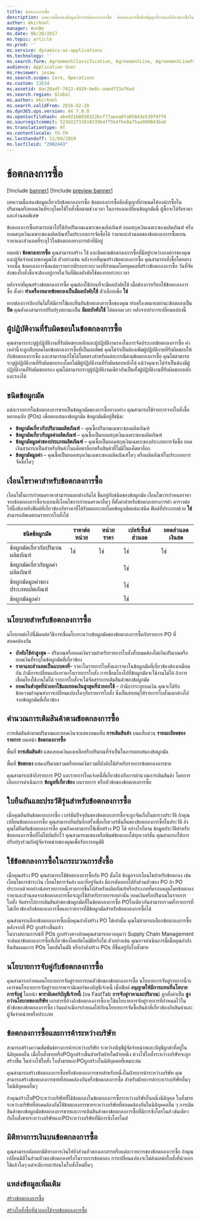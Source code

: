 ```yaml
---
title: ข้อตกลงการซื้อ
description: บทความนี้แสดงข้อมูลเกี่ยวกับข้อตกลงการซื้อ  ข้อตกลงการซื้อคือสัญญาที่กำหนดให้องค์กรซื้อในปริมาณหรือยอดเงินที่ระบุโดยใช้ใบสั่งซื้อตามช่วงเวลา ในการแลกเปลี่ยนข้อผูกมัดนี้ ผู้ซื้อจะได้รับราคาและส่วนลดพิเศษ
author: mkirknel
manager: AnnBe
ms.date: 06/20/2017
ms.topic: article
ms.prod: ''
ms.service: dynamics-ax-applications
ms.technology: ''
ms.search.form: AgreementClassification, AgreementLine, AgreementLinePrompt, PurchAgreement, PurchAgreementCreate, PurchAgreementGenerateReleaseOrder, PurchAgreementHistory, PurchAgreementInvoiceJournal
audience: Application User
ms.reviewer: josaw
ms.search.scope: Core, Operations
ms.custom: 11634
ms.assetid: 8ac20adf-7412-4929-be8c-aaedf23a76ad
ms.search.region: Global
ms.author: mkirknel
ms.search.validFrom: 2016-02-28
ms.dyn365.ops.version: AX 7.0.0
ms.openlocfilehash: abe921b8658322bcf77aeea8fa05843e539f97f8
ms.sourcegitcommit: 523d22f31010339b4ff5b4fbe0a75aa909843ba6
ms.translationtype: HT
ms.contentlocale: th-TH
ms.lasthandoff: 12/09/2019
ms.locfileid: "2902443"
---
```

# <a name="purchase-agreements"></a>ข้อตกลงการซื้อ

[!include [banner](../includes/banner.md)]
[!include [preview banner](../includes/preview-banner.md)]

บทความนี้แสดงข้อมูลเกี่ยวกับข้อตกลงการซื้อ  ข้อตกลงการซื้อคือสัญญาที่กำหนดให้องค์กรซื้อในปริมาณหรือยอดเงินที่ระบุโดยใช้ใบสั่งซื้อตามช่วงเวลา ในการแลกเปลี่ยนข้อผูกมัดนี้ ผู้ซื้อจะได้รับราคาและส่วนลดพิเศษ 

ข้อตกลงการซื้อสามารถนำไปใช้กับปริมาณเฉพาะของผลิตภัณฑ์ ยอดสกุลเงินเฉพาะของผลิตภัณฑ์ หรือยอดสกุลเงินเฉพาะของผลิตภัณฑ์ในประเภทการจัดซื้อได้  ราคาและส่วนลดของข้อตกลงการซื้อแทนราคาและส่วนลดที่ระบุไว้ในข้อตกลงทางการค้าที่มีอยู่  

บนหน้า **ข้อตกลงการซื้อ** คุณสามารถสร้าง ใช้ และติดตามข้อตกลงการซื้อที่มีอยู่ระหว่างองค์กรของคุณและผู้จัดจำหน่ายของคุณได้ ตัวอย่างเช่น หลังจากที่คุณสร้างข้อตกลงการซื้อ คุณสามารถสั่งซื้อโดยตรงจากนั้น ข้อตกลงการซื้อแต่ละรายการมีรอบระยะเวลาที่กำหนดโดยบุคคลที่สร้างข้อตกลงการซื้อ วันที่จัดส่งของใบสั่งซื้อจะต้องอยู่ภายในวันที่มีผลบังคับใช้ของรอบระยะเวลา  

หลังจากที่คุณสร้างข้อตกลงการซื้อ คุณต้องใช้ก่อนที่จะมีผลบังคับใช้ เมื่อต้องการเรียกใช้ข้อตกลงการซื้อ ตั้งค่า **ทำเครื่องหมายข้อตกลงเป็นมีผลบังคับใช้** ตัวเลือกเพื่อ **ใช่** 

หากต้องการป้องกันไม่ให้มีการใช้และยืนยันข้อตกลงการซื้อของคุณ ทำเครื่องหมายสถานะข้อตกลงเป็น **ปิด** คุณยังคงสามารถปรับปรุงสถานะเป็น **มีผลบังคับใช้** ได้ตลอดเวลา หลังจากทำการเปลี่ยนแปลงนี้

## <a name="responsible-workers-on-purchase-agreements"></a>ผู้ปฏิบัติงานที่รับผิดชอบในข้อตกลงการซื้อ

คุณสามารถระบุผู้ปฏิบัติงานที่รับผิดชอบหลักและผู้ปฏิบัติงานรองในการจัดประเภทข้อตกลงการซื้อ ค่าเหล่านี้จะถูกสืบทอดโดยข้อตกลงการซื้อที่เป็นผลลัพธ์ คุณไม่จำเป็นต้องเพิ่มผู้ปฏิบัติงานที่รับผิดชอบให้กับข้อตกลงการซื้อ และสามารถแก้ไขได้โดยตรงสำหรับแต่ละกรณีตามข้อตกลงการซื้อ คุณไม่สามารถระบุผู้ปฏิบัติงานที่รับผิดชอบรองโดยไม่มีผู้ปฏิบัติงานที่รับผิดชอบหลักได้ แม้ว่าคุณจะไม่จำเป็นต้องมีผู้ปฏิบัติงานที่รับผิดชอบรอง คุณไม่สามารถระบุผู้ปฏิบัติงานเดียวกันเป็นทั้งผู้ปฏิบัติงานที่รับผิดชอบหลักและรองได้ 


## <a name="commitment-types"></a>ชนิดข้อผูกมัด
แต่ละรายการในข้อตกลงการขายเป็นข้อผูกมัดของการซื้อบางอย่าง คุณสามารถใช้รายการจากใบสั่งซื้อหลายฉบับ (POs) เพื่อตอบสนองข้อผูกมัด ข้อผูกมัดมีอยู่สี่ชนิด:

-   **ข้อผูกมัดเกี่ยวกับปริมาณผลิตภัณฑ์** – คุณซื้อปริมาณเฉพาะของผลิตภัณฑ์
-   **ข้อผูกมัดเกี่ยวกับมูลค่าผลิตภัณฑ์** – คุณซื้อเป็นยอดสกุลเงินเฉพาะของผลิตภัณฑ์
-   **ข้อผูกมัดมูลค่าของประเภทผลิตภัณฑ์** – คุณซื้อเป็นยอดสกุลเงินเฉพาะของประเภทการจัดซื้อ ยอดเงินสามารถเป็นสำหรับสินค้าในแค็ตตาล็อกหรือสินค้าที่ไม่มีในแค็ตตาล็อก
-   **ข้อผูกมัดมูลค่า** – คุณซื้อเป็นยอดสกุลเงินเฉพาะของผลิตภัณฑ์ใดๆ หรือผลิตภัณฑ์ในประเภทการจัดซื้อใดๆ

## <a name="pricing-terms-for-purchase-agreements"></a>เงื่อนไขราคาสำหรับข้อตกลงการซื้อ
เงื่อนไขในการกำหนดราคาสามารถแตกต่างกันได้ ขึ้นอยู่กับชนิดของข้อผูกมัด เงื่อนไขการกำหนดราคาจากข้อตกลงการซื้อจะแทนที่เงื่อนไขการกำหนดราคาอื่นๆ ที่ตั้งค่าสำหรับข้อตกลงทางการค้า ตารางต่อไปนี้อธิบายถึงฟิลด์ที่เกี่ยวข้องกับราคาที่ได้รับผลกระทบโดยข้อผูกมัดแต่ละชนิด ฟิลด์ที่ประกอบด้วย **ใช่**สามารถอัพเดตบนรายการใบสั่งได้

| ชนิดข้อผูกมัด                   | ราคาต่อหน่วย | หน่วยราคา | เปอร์เซ็นต์ส่วนลด | ยอดส่วนลดเงินสด |
|-----------------------------------|------------|------------|------------------|----------------------|
| ข้อผูกมัดเกี่ยวกับปริมาณผลิตภัณฑ์       | ใช่        | ใช่        | ใช่              | ใช่                  |
| ข้อผูกมัดเกี่ยวกับมูลค่าผลิตภัณฑ์          |            |            | ใช่              |                      |
| ข้อผูกมัดมูลค่าของประเภทผลิตภัณฑ์ |            |            | ใช่              |                      |
| ข้อผูกมัดมูลค่า                  |            |            | ใช่              |                      |

## <a name="policies-for-purchase-agreements"></a>นโยบายสำหรับข้อตกลงการซื้อ
นโยบายต่อไปนี้มีผลต่อวิธีการเชื่อมโยงระหว่างข้อผูกมัดของข้อตกลงการซื้อกับรายการ PO ที่สอดคล้องกัน

-   **บังคับใช้ค่าสูงสุด** – ปริมาณหรือยอดเงินรวมสำหรับรายการใบสั่งทั้งหมดต้องไม่เกินปริมาณหรือยอดเงินที่ระบุในข้อผูกมัดที่เกี่ยวข้อง
-   **ราคาและส่วนลดเป็นแบบคงที่**– ราคาในรายการใบสั่งและราคาในข้อผูกมัดที่เกี่ยวข้องต้องเหมือนกัน ถ้ามีการเปลี่ยนแปลงราคาในรายการใบสั่ง การเชื่อมโยงไปที่ข้อผูกมัดจะใช้งานไม่ได้ ถ้าการเชื่อมโยงใช้งานไม่ได้ รายการใบสั่งจะไม่จัดสรรการเติมสินค้าของข้อผูกมัด
-   **ยอดเงินต่ำสุดที่นำออกใช้และยอดเงินสูงสุดที่นำออกใช้** – ถ้ามีการระบุยอดเงิน คุณจะได้รับข้อความถ้าคุณทำการเปลี่ยนแปลงใดๆกับรายการใบสั่ง ซึ่งเป็นสาเหตุให้รายการใบสั่งแตกต่างไปจากข้อผูกมัดที่เกี่ยวข้อง

## <a name="fulfillment-calculations-for-purchase-agreements"></a>คำนวณการเติมสินค้าตามข้อตกลงการซื้อ
การเติมสินค้าตามปริมาณและยอดเงินจะแสดงบนแท็บ **การเติมสินค้า** บนแท็บด่วน **รายละเอียดของรายการ** บนหน้า **ข้อตกลงการซื้อ**  

พื้นที่ **การเติมสินค้า** แสดงยอดเงินคงเหลือหรือปริมาณที่จำเป็นในการตอบสนองข้อผูกมัด  

พื้นที่ **ข้อตกลง** แสดงปริมาณรวมหรือยอดเงินรวมที่บังคับใช้สำหรับรายการข้อตกลงการขาย  

คุณสามารถเข้าถึงรายการ PO และรายการใบแจ้งหนี้ที่เกี่ยวข้องกับการคำนวณการเติมสินค้า โดยการเลือกการดำเนินการ **ข้อมูลที่เกี่ยวข้อง** บนรายการ หรือหัวข้อของข้อตกลงการซื้อ

## <a name="confirmations-and-version-history-for-purchase-agreements"></a>ใบยืนยันและประวัติรุ่นสำหรับข้อตกลงการซื้อ
เมื่อคุณยืนยันข้อตกลงการซื้อ เวอร์ชันปัจจุบันของข้อตกลงการซื้อจะถูกจัดเก็บในตารางประวัติ ถ้าคุณเปลี่ยนข้อตกลงการซื้อ คุณสามารถยืนยันอีกครั้งเพื่อเก็บเวอร์ชันอื่นของข้อตกลงการซื้อในประวัติ ถ้าคุณไม่ยืนยันข้อตกลงการซื้อ คุณยังคงสามารถใช้เพื่อสร้าง PO ได้ อย่างไรก็ตาม ข้อมูลประวัติสำหรับข้อตกลงการซื้อที่ไม่ได้บันทึกไว้ คุณสามารถแสดงหรือพิมพ์ข้อตกลงได้ทุกเวอร์ชั่น คุณสามารถใช้การปรับปรุงร่วมกับผู้จัดจำหน่ายของคุณเพื่อรับการอนุมัติ

## <a name="applying-purchase-agreements-in-the-ordering-process"></a>ใช้ข้อตกลงการซื้อในกระบวนการสั่งซื้อ
เมื่อคุณสร้าง PO คุณสามารถใช้ข้อตกลงการซื้อกับ PO นั้นได้ ข้อมูลจากเงื่อนไขสำหรับข้อตกลง เช่นเงื่อนไขการชำระเงิน เงื่อนไขการจัดส่ง และที่อยู่จัดส่ง มีการคัดลอกไปยังส่วนหัวของ PO ถ้า PO ประกอบด้วยอย่างน้อยรายการหนึ่งรายการขึ้นไปสำหรับผลิตภัณฑ์หรือประเภทที่ครอบคลุมโดยข้อตกลง ราคาและส่วนลดจากข้อตกลงการซื้อจะถูกใช้สำหรับรายการเหล่านั้น ยอดเงินหรือปริมาณในรายการใบสั่ง จัดสรรไปการเติมสินค้าของข้อผูกมัดที่ในข้อตกลงการซื้อ POใบเดียวกันสามารถรวมทั้งรายการที่ไม่เกี่ยวข้องกับข้อตกลงการซื้อและรายการที่มีข้อผูกมัดสำหรับข้อตกลงการซื้อได้  

คุณสามารถเลือกข้อตกลงการซื้อเมื่อคุณกำลังสร้าง PO ได้เท่านั้น คุณไม่สามารถเลือกข้อตกลงการซื้อหลังจากที่ PO ถูกสร้างขึ้นแล้ว  
ในบางสถานการณ์ที่ POs ถูกสร้างทางอ้อมคุณสามารถควบคุมว่า Supply Chain Management จะค้นหาข้อตกลงการซื้อที่เกี่ยวข้องโดยอัตโนมัติหรือไม่ ตัวอย่างเช่น คุณอาจดำเนินการนี้เมื่อคุณกำลังยืนยันแผนการ POs โดยอัตโนมัติ หรือกำลังสร้าง POs ที่ขึ้นอยู่กับใบสั่งขาย

## <a name="matching-policy-on-purchase-agreements"></a>นโยบายการจับคู่กับข้อตกลงการซื้อ
คุณสามารถกำหนดนโยบายการจับคู่รายการบนหัวข้อของข้อตกลงการซื้อ นโยบายการจับคู่รายการนี้จะเคารพนโยบายการจับคู่รายการพารามิเตอร์ของบัญชีเจ้าหนี้ เมื่อฟิลด์ **อนุญาตให้มีการแทนที่นโยบายการจับคู่** ในหน้า **พารามิเตอร์บัญชีเจ้าหนี้** (บน FastTab **การจับคู่ราคาและปริมาณ**) ถูกตั้งค่าเป็น **สูงกว่านโยบายของบริษัท** เอกสารที่อ้างอิงข้อตกลงการซื้อจะใช้นโยบายการจับคู่รายการที่กำหนดไว้ในหัวข้อของข้อตกลงการซื้อ เว้นแต่จะมีการกำหนดให้กับนโยบายการจัดซื้อสินค้าที่เกี่ยวข้องกับสินค้าและผู้จัดจำหน่ายหรือประเภท

## <a name="purchase-agreements-and-intercompany-trade"></a>ข้อตกลงการซื้อและการค้าระหว่างบริษัท
สามารถสร้างความสัมพันธ์ทางการค้าระหว่างบริษัท ระหว่างบัญชีผู้จัดจำหน่ายและบัญชีลูกค้าที่อยู่ในนิติบุคคลอื่น เมื่อใบสั่งขายหรือPOถูกสร้างขึ้นสำหรับฝ่ายใดฝ่ายหนึ่ง ห่วงโซ่ใบสั่งระหว่างบริษัทจะถูกสร้างขึ้น ในห่วงโซ่ใบสั่ง ใบสั่งขายและPOถูกสร้างในนิติบุคคลที่เหมาะสม  

คุณสามารถสร้างข้อตกลงการซื้อหรือข้อตกลงการขายสำหรับหนึ่งในฝ่ายการค้าระหว่างบริษัท คุณสามารถสร้างข้อตกลงการขายที่สอดคล้องกันหรือข้อตกลงการซื้อ สำหรับฝ่ายการค้าระหว่างบริษัทอื่นๆในนิติบุคคลอื่นๆ  

ถ้าคุณสร้างใบPOระหว่างบริษัทที่ใช้ข้อตกลงในข้อตกลงการซื้อระหว่างบริษัทในหนึ่งนิติบุคล ใบสั่งขายระหว่างบริษัทที่สอดคล้องกันใช้ข้อตกลงการขายระหว่างบริษัทที่สอดคล้องกันในนิติบุคคลอื่น ๆ การเติมสินค้าของข้อผูกมัดข้อตกลงการขายและการเติมสินค้าของข้อตกลงการซื้อที่มีการซิงโครไนส์ เช่นเดียวกับใบสั่งขายระหว่างบริษัทและPOระหว่างบริษัทที่มีการซิงโครไนส์

## <a name="financial-dimensions-on-purchase-agreements"></a>มิติทางการเงินบนข้อตกลงการซื้อ
คุณสามารถคัดลอกมิติทางการเงินไปยังส่วนหัวของเอกสารหรือแต่ละรายการของข้อตกลงการซื้อ ถ้าคุณเปลี่ยนมิติในส่วนหัวของข้อตกลงหรือในรายการข้อตกลง การเปลี่ยนแปลงจะไม่ส่งผลต่อใบสั่งที่นำออกใช้แล้วใดๆ แต่จะมีการสะท้อนในใบสั่งใหม่อื่นๆ

<a name="additional-resources"></a>แหล่งข้อมูลเพิ่มเติม
--------

[สร้างข้อตกลงการซื้อ](tasks/create-purchase-agreement.md)

[สร้างใบสั่งซื้อที่นำออกใช้จากข้อตกลงการซื้อ](tasks/create-purchase-release-order-purchase-agreement.md)



